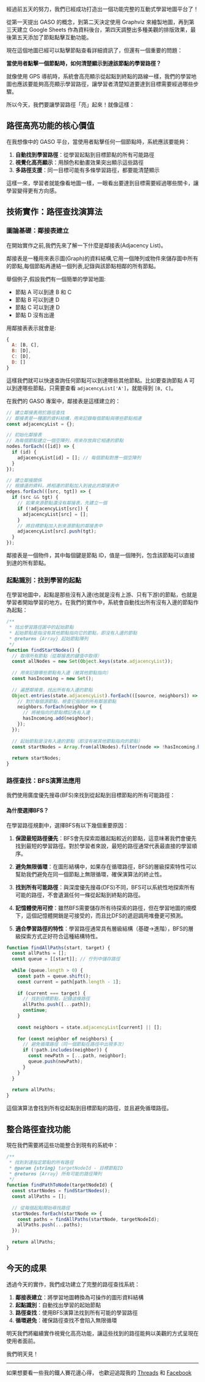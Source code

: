 經過前五天的努力，我們已經成功打造出一個功能完整的互動式學習地圖平台了！

從第一天提出 GASO 的概念，到第二天決定使用 Graphviz 來繪製地圖，再到第三天建立 Google Sheets 作為資料後台，第四天調整出多種美觀的排版效果，最後第五天添加了節點點擊互動功能。

現在這個地圖已經可以點擊節點查看詳細資訊了，但還有一個重要的問題：

**當使用者點擊一個節點時，如何清楚顯示到達該節點的學習路徑？**

就像使用 GPS 導航時，系統會高亮顯示從起點到終點的路線一樣，我們的學習地圖也應該要能夠高亮顯示學習路徑，讓學習者清楚知道要達到目標需要經過哪些步驟。

所以今天，我們要讓學習路徑「亮」起來！就像這樣：


## 路徑高亮功能的核心價值

在我想像中的 GASO 平台，當使用者點擊任何一個節點時，系統應該要能夠：

1. **自動找到學習路徑**：從學習起點到目標節點的所有可能路徑
2. **視覺化高亮顯示**：用顏色和動畫效果突出顯示這些路徑
3. **多路徑支援**：同一目標可能有多條學習路徑，都要能清楚顯示

這樣一來，學習者就能像看地圖一樣，一眼看出要達到目標需要經過哪些關卡，讓學習變得更有方向感。

## 技術實作：路徑查找演算法

### 圖論基礎：鄰接表建立
在開始實作之前,我們先來了解一下什麼是鄰接表(Adjacency List)。

鄰接表是一種用來表示圖(Graph)的資料結構,它用一個陣列或物件來儲存圖中所有的節點,每個節點再連結一個列表,記錄與該節點相鄰的所有節點。

舉個例子,假設我們有一個簡單的學習地圖:
- 節點 A 可以到達 B 和 C
- 節點 B 可以到達 D
- 節點 C 可以到達 D
- 節點 D 沒有出邊

用鄰接表表示就會是:

```javascript
{
  A: [B, C],
  B: [D],
  C: [D],
  D: []
}
```

這樣我們就可以快速查詢任何節點可以到達哪些其他節點。比如要查詢節點 A 可以到達哪些節點，只需要查看 `adjacencyList['A']`，就能得到 `[B, C]`。

在我們的 GASO 專案中，鄰接表是這樣建立的：


```javascript
// 建立鄰接表用於路徑查找
// 鄰接表是一種圖的資料結構，用來記錄每個節點與哪些節點相連
const adjacencyList = {};

// 初始化鄰接表
// 為每個節點建立一個空陣列，用來存放與它相連的節點
nodes.forEach(([id]) => {
  if (id) {
    adjacencyList[id] = []; // 每個節點對應一個空陣列
  }
});

// 建立鄰接關係
// 根據邊的資料，將相連的節點加入到彼此的鄰接表中
edges.forEach(([src, tgt]) => {
  if (src && tgt) {
    // 如果來源節點還沒有鄰接表，先建立一個
    if (!adjacencyList[src]) {
      adjacencyList[src] = [];
    }
    // 將目標節點加入到來源節點的鄰接表中
    adjacencyList[src].push(tgt);
  }
});
```

鄰接表是一個物件，其中每個鍵是節點 ID，值是一個陣列，包含該節點可以直接到達的所有節點。

### 起點識別：找到學習的起點

在學習地圖中，起點是那些沒有入邊(也就是沒有上游、只有下游)的節點，也就是學習者開始學習的地方。在我們的實作中，系統會自動找出所有沒有入邊的節點作為起點：

```javascript
/**
 * 找出學習路徑圖中的起始節點
 * 起始節點是指沒有其他節點指向它的節點，即沒有入邊的節點
 * @returns {Array} 起始節點陣列
 */
function findStartNodes() {
  // 取得所有節點（從鄰接表的鍵值中取得）
  const allNodes = new Set(Object.keys(state.adjacencyList));
  
  // 用來記錄哪些節點有入邊（被其他節點指向）
  const hasIncoming = new Set();
  
  // 遍歷鄰接表，找出所有有入邊的節點
  Object.entries(state.adjacencyList).forEach(([source, neighbors]) => {
    // 對於每個源節點，檢查它指向的所有鄰居節點
    neighbors.forEach(neighbor => {
      // 將被指向的節點標記為有入邊
      hasIncoming.add(neighbor);
    });
  });
  
  // 起始節點是沒有入邊的節點（即沒有被其他節點指向的節點）
  const startNodes = Array.from(allNodes).filter(node => !hasIncoming.has(node));
  
  return startNodes;
}
```

### 路徑查找：BFS演算法應用

我們使用廣度優先搜尋(BFS)來找到從起點到目標節點的所有可能路徑：

#### 為什麼選擇BFS？

在學習路徑規劃中，選擇BFS有以下幾個重要原因：

1. **保證最短路徑優先**：BFS會先探索距離起點較近的節點，這意味著我們會優先找到最短的學習路徑。對於學習者來說，最短的路徑通常代表最直接的學習順序。

2. **避免無限循環**：在圖形結構中，如果存在循環路徑，BFS的層級探索特性可以幫助我們避免在同一個節點上無限循環，確保演算法的終止性。

3. **找到所有可能路徑**：與深度優先搜尋(DFS)不同，BFS可以系統性地探索所有可能的路徑，不會遺漏任何一條從起點到終點的路徑。

4. **記憶體使用可控**：雖然BFS需要儲存所有待探索的路徑，但在學習地圖的規模下，這個記憶體開銷是可接受的，而且比DFS的遞迴調用堆疊更可預測。

5. **適合學習路徑的特性**：學習路徑通常具有層級結構（基礎→進階），BFS的層級探索方式正好符合這種結構特性。

```javascript
function findAllPaths(start, target) {
  const allPaths = [];
  const queue = [[start]]; // 佇列中儲存路徑
  
  while (queue.length > 0) {
    const path = queue.shift();
    const current = path[path.length - 1];
    
    if (current === target) {
      // 找到目標節點，記錄這條路徑
      allPaths.push([...path]);
      continue;
    }
    
    const neighbors = state.adjacencyList[current] || [];
    
    for (const neighbor of neighbors) {
      // 避免循環路徑（同一個節點在路徑中出現多次）
      if (!path.includes(neighbor)) {
        const newPath = [...path, neighbor];
        queue.push(newPath);
      }
    }
  }
  
  return allPaths;
}
```

這個演算法會找到所有從起點到目標節點的路徑，並且避免循環路徑。

## 整合路徑查找功能

現在我們需要將這些功能整合到現有的系統中：

```javascript
/**
 * 找到到達指定節點的所有路徑
 * @param {string} targetNodeId - 目標節點ID
 * @returns {Array} 所有可能的路徑陣列
 */
function findPathToNode(targetNodeId) {
  const startNodes = findStartNodes();
  const allPaths = [];
  
  // 從每個起點開始尋找路徑
  startNodes.forEach(startNode => {
    const paths = findAllPaths(startNode, targetNodeId);
    allPaths.push(...paths);
  });
  
  return allPaths;
}
```

## 今天的成果

透過今天的實作，我們成功建立了完整的路徑查找系統：

1. **鄰接表建立**：將學習地圖轉換為可操作的圖形資料結構
2. **起點識別**：自動找出學習的起始節點
3. **路徑查找**：使用BFS演算法找到所有可能的學習路徑
4. **循環避免**：確保路徑查找不會陷入無限循環

明天我們將繼續實作視覺化高亮功能，讓這些找到的路徑能夠以美觀的方式呈現在使用者面前。

我們明天見！

---

如果想要看一些我的鐵人賽花邊心得，
也歡迎追蹤我的 [Threads](https://www.threads.com/@henryyang_tw) 和 [Facebook](https://www.facebook.com/henry.yang.3956)
